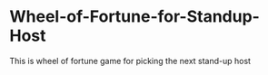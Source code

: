 # Wheel-of-Fortune-for-Standup-Host
This is wheel of fortune game for picking the next stand-up host
